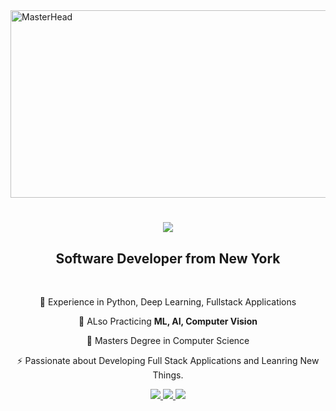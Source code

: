 <img src="https://64.media.tumblr.com/c5543874b9cbe98da1d20945a45e989b/tumblr_o5a5r9Z9O71tvppquo1_r1_1280.gifv" alt="MasterHead" width="1000" height="300">

<h1 align="center">
    <img src="https://readme-typing-svg.herokuapp.com/?font=Righteous&size=35&center=true&vCenter=true&width=500&height=70&duration=3000&lines=Hi+There!+👋;+I'm+Pranav+Patil;" />
</h1>
<h2 align="center">Software Developer from New York </h2>

<br/>

<div align="center">
 
 🔭 Experience in Python, Deep Learning, Fullstack Applications
 
 🌱 ALso Practicing **ML, AI, Computer Vision**

💬 Masters Degree in Computer Science

⚡ Passionate about Developing Full Stack Applications and Leanring New Things.

 </div>


<div align="center"> 
  <a href="mailto:pranavpatil650@gmail.com">
    <img src="https://img.shields.io/badge/Gmail-333333?style=for-the-badge&logo=gmail&logoColor=red" />
  </a>
    
  <a href="https://www.linkedin.com/in/pranavpatil8612/" target="_blank">
    <img src="https://img.shields.io/badge/LinkedIn-0077B5?style=for-the-badge&logo=linkedin&logoColor=white" target="_blank" />
  </a>
  
  <a href="https://pranavpatilrma.netlify.app/" target="_blank">
     <img src="https://img.shields.io/badge/Portfolio-FF5722?style=for-the-badge&logo=todoist&logoColor=white" target="_blank" /> <!-- sqlite, safari, google-chrome are other good icon options -->
  </a>
</div>
